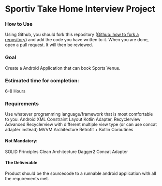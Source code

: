 # Sportiv Take Home Interview Project

### How to Use
Using Github, you should fork this repository ([Github: how to fork a repository](https://help.github.com/articles/fork-a-repo/)) and add the code you have written to it. When you are done, open a pull request. It will then be reviewed.

### Goal
Create a Android Application that can book Sports Venue.

### Estimated time for completion:
6-8 Hours

### Requirements
Use whatever programming language/framework that is most comfortable to you.
Android XML Constraint Layout
Kotlin
Adapter, Recyclerview
Advanced Recyclerview with different multiple view type (or can use concat adapter instead)
MVVM Architecture
Retrofit + Kotlin Coroutines

#### Not Mandatory:
SOLID Principles
Clean Architecture
Dagger2
Concat Adapter

#### The Deliverable
Product should be the sourcecode to a runnable android application with all the requirements met.

